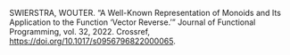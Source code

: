 SWIERSTRA, WOUTER. “A Well-Known Representation of Monoids and Its Application to the Function ‘Vector Reverse.’” Journal of Functional Programming, vol. 32, 2022. Crossref, https://doi.org/10.1017/s0956796822000065.
